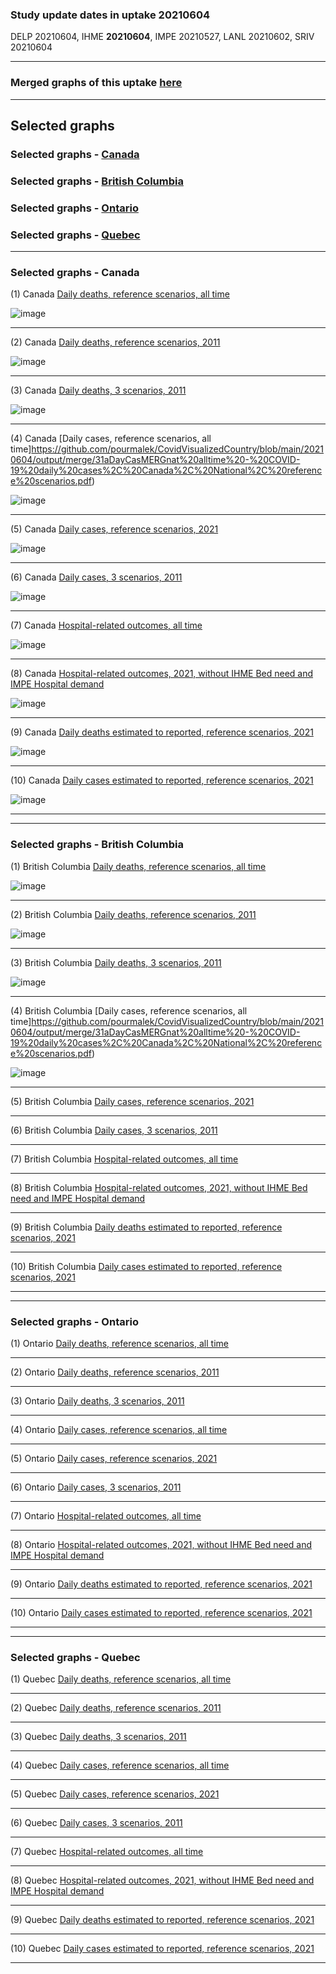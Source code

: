 ### Study update dates in uptake 20210604

DELP 20210604, IHME **20210604**, IMPE 20210527, LANL 20210602, SRIV 20210604

****

### Merged graphs of this uptake [here](https://github.com/pourmalek/CovidVisualizedCountry/blob/main/20210604/graphs%20merge%2020210604.pdf)


****

## Selected graphs

### Selected graphs - [Canada](https://github.com/pourmalek/CovidVisualizedCountry/blob/main/20210604/readme.md#selected-graphs---canada-1)

### Selected graphs - [British Columbia](https://github.com/pourmalek/CovidVisualizedCountry/blob/main/20210604/readme.md#selected-graphs---british-columbia-1)

### Selected graphs - [Ontario](https://github.com/pourmalek/CovidVisualizedCountry/blob/main/20210604/readme.md#selected-graphs---ontario-1)

### Selected graphs - [Quebec](https://github.com/pourmalek/CovidVisualizedCountry/blob/main/20210604/readme.md#selected-graphs---quebec-1)

****

### Selected graphs - Canada

(1) Canada [Daily deaths, reference scenarios, all time](https://github.com/pourmalek/CovidVisualizedCountry/blob/main/20210604/output/merge/11aDayDeaMERGnat%20alltime%20-%20COVID-19%20daily%20deaths%2C%20Canada%2C%20National%2C%20reference%20scenarios%2C%20all%20time.pdf)

![image](https://user-images.githubusercontent.com/30849720/121780443-2ba7ad80-cb55-11eb-814d-3031f0df7b7f.png)

****

(2) Canada [Daily deaths, reference scenarios, 2011](https://github.com/pourmalek/CovidVisualizedCountry/blob/main/20210604/output/merge/12aDayDeaMERGnat%202021%20-%20COVID-19%20daily%20deaths%2C%20Canada%2C%20National%2C%20reference%20scenarios%2C%202021.pdf)

![image](https://user-images.githubusercontent.com/30849720/121780520-922ccb80-cb55-11eb-9f7f-11eb1574b27e.png)

****

(3) Canada [Daily deaths, 3 scenarios, 2011](https://github.com/pourmalek/CovidVisualizedCountry/blob/main/20210604/output/merge/14aDayDeaMERGnat%202021%203%20scenarios%20-%20COVID-19%20daily%20deaths%2C%20Canada%2C%20National%2C%203%20scenarios%2C%202021.pdf)

![image](https://user-images.githubusercontent.com/30849720/121780570-d15b1c80-cb55-11eb-99ab-d6dc0c17c910.png)

****

(4) Canada [Daily cases, reference scenarios, all time]https://github.com/pourmalek/CovidVisualizedCountry/blob/main/20210604/output/merge/31aDayCasMERGnat%20alltime%20-%20COVID-19%20daily%20cases%2C%20Canada%2C%20National%2C%20reference%20scenarios.pdf)

![image](https://user-images.githubusercontent.com/30849720/121780622-0d8e7d00-cb56-11eb-90cb-6b44f816af48.png)

****

(5) Canada [Daily cases, reference scenarios, 2021](https://github.com/pourmalek/CovidVisualizedCountry/blob/main/20210604/output/merge/32aDayCasMERGnat%202021%20-%20COVID-19%20daily%20cases%2C%20Canada%2C%20National%2C%20reference%20scenarios%2C%202021.pdf)

![image](https://user-images.githubusercontent.com/30849720/121780660-37e03a80-cb56-11eb-8b31-30b230a5f4c3.png)

****

(6) Canada [Daily cases, 3 scenarios, 2011](https://github.com/pourmalek/CovidVisualizedCountry/blob/main/20210604/output/merge/34aDayCasMERGnat%202021%203scen%20-%20COVID-19%20daily%20cases%2C%20Canada%2C%20National%2C%203%20scenarios%2C%202021%2C%20uncertainty.pdf)

![image](https://user-images.githubusercontent.com/30849720/121780700-6231f800-cb56-11eb-89d0-0b5a8438142e.png)

****

(7) Canada [Hospital-related outcomes, all time](https://github.com/pourmalek/CovidVisualizedCountry/blob/main/20210604/output/merge/71aDayHosMERGnat%20%20alltime%20-%20COVID-19%20hospital-related%20outcomes%2C%20Canada%2C%20National%2C.pdf)

![image](https://user-images.githubusercontent.com/30849720/121780866-16cc1980-cb57-11eb-815d-438fb01b3bd4.png)

****

(8) Canada [Hospital-related outcomes, 2021, without IHME Bed need and IMPE Hospital demand](https://github.com/pourmalek/CovidVisualizedCountry/blob/main/20210604/output/merge/73aDayHosMERGnat%202021%20-%20COVID-19%20hospital-related%20outcomes%2C%20Canada%2C%20National%2C%20wo%20extremes%2C%202021.pdf)

![image](https://user-images.githubusercontent.com/30849720/121780943-6c082b00-cb57-11eb-978d-f7cb4b1b28f7.png)

****

(9) Canada [Daily deaths estimated to reported, reference scenarios, 2021](https://github.com/pourmalek/CovidVisualizedCountry/blob/main/20210604/output/merge/92aDayDERMERGnat%202021%20-%20COVID-19%20daily%20deaths%20estimated%20to%20reported%2C%20Canada%2C%20National%2C%20reference%20scenarios%2C%202021.pdf)

![image](https://user-images.githubusercontent.com/30849720/121780989-a1ad1400-cb57-11eb-8664-fb04b10294bc.png)

****

(10) Canada [Daily cases estimated to reported, reference scenarios, 2021](https://github.com/pourmalek/CovidVisualizedCountry/blob/main/20210604/output/merge/94aDayCERMERGnat%202021%20-%20COVID-19%20daily%20cases%20estimated%20to%20reported%2C%20Canada%2C%20National%2C%20reference%20scenarios%2C%202021.pdf)

![image](https://user-images.githubusercontent.com/30849720/121781037-e042ce80-cb57-11eb-95b3-7a4874048f76.png)

****
****

### Selected graphs - British Columbia

(1) British Columbia [Daily deaths, reference scenarios, all time](https://github.com/pourmalek/CovidVisualizedCountry/blob/main/20210604/output/merge/11bDayDeaMERGsub%20alltime%20British%20Columbia%20-%20COVID-19%20daily%20deaths%2C%20Canada%2C%20British%20Columbia%2C%20reference%20scenarios%2C%20all%20time.pdf)

![image](https://user-images.githubusercontent.com/30849720/121788297-0d57a700-cb81-11eb-8853-de4a7eebe656.png)

****

(2) British Columbia [Daily deaths, reference scenarios, 2011](https://github.com/pourmalek/CovidVisualizedCountry/blob/main/20210604/output/merge/12bDayDeaMERGsub%202021%20British%20Columbia%20-%20COVID-19%20daily%20deaths%2C%20Canada%2C%20British%20Columbia%2C%20reference%20scenarios%2C%202021.pdf)

![image](https://user-images.githubusercontent.com/30849720/121788329-47c14400-cb81-11eb-9cab-c3923b66e92a.png)

****

(3) British Columbia [Daily deaths, 3 scenarios, 2011](https://github.com/pourmalek/CovidVisualizedCountry/blob/main/20210604/output/merge/14bDayDeaMERGsub%202021%203%20scenarios%20British%20Columbia%20-%20COVID-19%20daily%20deaths%2C%20Canada%2C%20British%20Columbia%2C%203%20scenarios%2C%202021.pdf)

![image](https://user-images.githubusercontent.com/30849720/121788360-7d662d00-cb81-11eb-8ee3-da8ae1835c11.png)

****

(4) British Columbia [Daily cases, reference scenarios, all time]https://github.com/pourmalek/CovidVisualizedCountry/blob/main/20210604/output/merge/31aDayCasMERGnat%20alltime%20-%20COVID-19%20daily%20cases%2C%20Canada%2C%20National%2C%20reference%20scenarios.pdf)

![image](https://user-images.githubusercontent.com/30849720/121788454-47757880-cb82-11eb-8cb0-4d15afdec3aa.png)

****

(5) British Columbia [Daily cases, reference scenarios, 2021]()


****

(6) British Columbia [Daily cases, 3 scenarios, 2011]()


****

(7) British Columbia [Hospital-related outcomes, all time]()


****

(8) British Columbia [Hospital-related outcomes, 2021, without IHME Bed need and IMPE Hospital demand]()


****

(9) British Columbia [Daily deaths estimated to reported, reference scenarios, 2021]()


****

(10) British Columbia [Daily cases estimated to reported, reference scenarios, 2021]()


****
****

### Selected graphs - Ontario

(1) Ontario [Daily deaths, reference scenarios, all time]()


****

(2) Ontario [Daily deaths, reference scenarios, 2011]()


****

(3) Ontario [Daily deaths, 3 scenarios, 2011]()


****

(4) Ontario [Daily cases, reference scenarios, all time]()


****

(5) Ontario [Daily cases, reference scenarios, 2021]()


****

(6) Ontario [Daily cases, 3 scenarios, 2011]()


****

(7) Ontario [Hospital-related outcomes, all time]()


****

(8) Ontario [Hospital-related outcomes, 2021, without IHME Bed need and IMPE Hospital demand]()


****

(9) Ontario [Daily deaths estimated to reported, reference scenarios, 2021]()


****

(10) Ontario [Daily cases estimated to reported, reference scenarios, 2021]()


****
****

### Selected graphs - Quebec

(1) Quebec [Daily deaths, reference scenarios, all time]()


****

(2) Quebec [Daily deaths, reference scenarios, 2011]()


****

(3) Quebec [Daily deaths, 3 scenarios, 2011]()


****

(4) Quebec [Daily cases, reference scenarios, all time]()


****

(5) Quebec [Daily cases, reference scenarios, 2021]()


****

(6) Quebec [Daily cases, 3 scenarios, 2011]()


****

(7) Quebec [Hospital-related outcomes, all time]()


****

(8) Quebec [Hospital-related outcomes, 2021, without IHME Bed need and IMPE Hospital demand]()


****

(9) Quebec [Daily deaths estimated to reported, reference scenarios, 2021]()


****

(10) Quebec [Daily cases estimated to reported, reference scenarios, 2021]()


****
